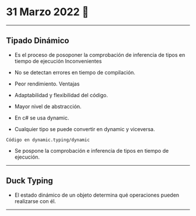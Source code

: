 # 31 Marzo 2022 🥝
---
## Tipado Dinámico 
- Es el proceso de posoponer la comprobación de inferencia de tipos en tiempo de ejecución
Inconvenientes
- No se detectan errores en tiempo de compilación.
- Peor rendimiento.
Ventajas
- Adaptabilidad y flexibilidad del código.
- Mayor nivel de abstracción.

- En c# se usa dynamic.
- Cualquier tipo se puede convertir en dynamic y viceversa.
````
Código en dynamic.typing/dynamic
````
- Se pospone la comprobación e inferencia de tipos en tiempo de ejecución.
---
## Duck Typing
- El estado dinámico de un objeto determina qué operaciones pueden realizarse con él.
---
